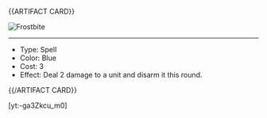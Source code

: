 <!-- ======================================

How to Contribute: https://ggs.wiki/r/howto

Artifact-specific info: https://github.com/GGS-ORG/artifact/blob/master/README.md

====================================== -->


{{ARTIFACT CARD}}

<!-- Card image goes here. -->

![Frostbite](https://i.imgur.com/cJIS3w0.jpg)

---

<!-- Card description goes here. -->

* Type: Spell
* Color: Blue
* Cost: 3
* Effect: Deal 2 damage to a unit and disarm it this round.

{{/ARTIFACT CARD}}

[yt:-ga3Zkcu_m0]
